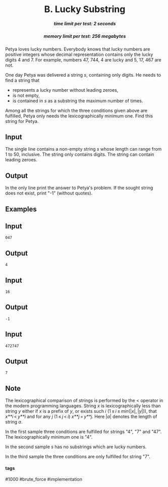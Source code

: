 <h1 style='text-align: center;'> B. Lucky Substring</h1>

<h5 style='text-align: center;'>time limit per test: 2 seconds</h5>
<h5 style='text-align: center;'>memory limit per test: 256 megabytes</h5>

Petya loves lucky numbers. Everybody knows that lucky numbers are positive integers whose decimal representation contains only the lucky digits 4 and 7. For example, numbers 47, 744, 4 are lucky and 5, 17, 467 are not.

One day Petya was delivered a string *s*, containing only digits. He needs to find a string that

* represents a lucky number without leading zeroes,
* is not empty,
* is contained in *s* as a substring the maximum number of times.

Among all the strings for which the three conditions given above are fulfilled, Petya only needs the lexicographically minimum one. Find this string for Petya.

## Input

The single line contains a non-empty string *s* whose length can range from 1 to 50, inclusive. The string only contains digits. The string can contain leading zeroes.

## Output

In the only line print the answer to Petya's problem. If the sought string does not exist, print "-1" (without quotes).

## Examples

## Input


```
047  

```
## Output


```
4  

```
## Input


```
16  

```
## Output


```
-1  

```
## Input


```
472747  

```
## Output


```
7  

```
## Note

The lexicographical comparison of strings is performed by the < operator in the modern programming languages. String *x* is lexicographically less than string *y* either if *x* is a prefix of *y*, or exists such *i* (1 ≤ *i* ≤ *min*(|*x*|, |*y*|)), that *x**i* < *y**i* and for any *j* (1 ≤ *j* < *i*) *x**j* = *y**j*. Here |*a*| denotes the length of string *a*.

In the first sample three conditions are fulfilled for strings "4", "7" and "47". The lexicographically minimum one is "4".

In the second sample *s* has no substrings which are lucky numbers.

In the third sample the three conditions are only fulfilled for string "7".



#### tags 

#1000 #brute_force #implementation 